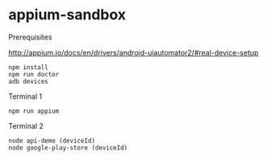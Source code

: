 # appium-sandbox

Prerequisites

http://appium.io/docs/en/drivers/android-uiautomator2/#real-device-setup

```
npm install
npm run doctor
adb devices
```

Terminal 1

```
npm run appium
```

Terminal 2

```
node api-demo (deviceId)
node google-play-store (deviceId)
```
